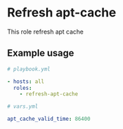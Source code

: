 # Refresh apt-cache

This role refresh apt cache

## Example usage

```yaml
# playbook.yml

- hosts: all
  roles:
    - refresh-apt-cache
```

```yaml
# vars.yml

apt_cache_valid_time: 86400
```
